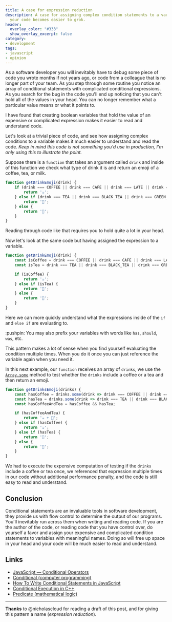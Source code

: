 ```yaml
---
title: A case for expression reduction
description: A case for assigning complex condition statements to a variable, so that
  your code becomes easier to grok.
header:
  overlay_color: "#333"
  show_overlay_excerpt: false
category:
- development
tags:
- javascript
- opinion
---
```

As a software developer you will inevitably have to debug some piece of code you wrote months if not years ago, or code from a colleague that is no longer part of your team.  As you step through some routine you notice an array of conditional statements with complicated conditional expressions. As you search for the bug in the code you'll end up noticing that you can't hold all of the values in your head.  You can no longer remember what a particular value means or what it points to. 

I have found that creating boolean variables that hold the value of an expensive or complicated expression makes it easier to read and understand code. 

Let's look at a trivial piece of code, and see how assigning complex conditions to a variable makes it much easier to understand and read the code. _Keep in mind this code is not something you'd use in production, I'm only using this to illustrate the point._

Suppose there is a `function` that takes an argument called `drink` and inside of this function we check what type of drink it is and return an emoji of a coffee, tea, or milk. 

```js
function getDrinkEmoji(drink) {
    if (drink === COFFEE || drink === CAFE || drink === LATE || drink === MOCHA) {
        return '☕';
    } else if (drink === TEA || drink === BLACK_TEA || drink === GREEN_TEA || drink === OOLONG_TEA) {
        return '🍵';
    } else {
        return '🥛';
    }
}
```

Reading through code like that requires you to hold quite a lot in your head.

Now let's look at the same code but having assigned the expression to a variable.

```js
function getDrinkEmoji(drink) {
    const isCoffee = drink === COFFEE || drink === CAFE || drink === LATE || drink === MOCHA;
    const isTea = drink === TEA || drink === BLACK_TEA || drink === GREEN_TEA || drink === OOLONG_TEA;

    if (isCoffee) {
        return '☕';
    } else if (isTea) {
        return '🍵';
    } else {
        return '🥛';
    }
}
```

Here we can more quickly understand what the expressions inside of the `if` and `else if` are evaluating to.

<div class="notice--info">
:pushpin: You may also prefix your variables with words like <code>has</code>, <code>should</code>, <code>was</code>, etc.
</div>

This pattern makes a lot of sense when you find yourself evaluating the condition multiple times.  When you do it once you can just reference the variable again when you need it. 

In this next example, our `function` receives an array of `drinks`, we use the [`Array.some`](https://devdocs.io/javascript/global_objects/array/some) method to test whether the `drinks` include a coffee or a tea and then return an emoji.

```js
function getDrinksEmoji(drinks) {
    const hasCoffee = drinks.some(drink => drink === COFFEE || drink === CAFE || drink === LATE || drink === MOCHA);
    const hasTea = drinks.some(drink => drink === TEA || drink === BLACK_TEA || drink === GREEN_TEA || drink === OOLONG_TEA);
    const hasCoffeeAndTea = hasCoffee && hasTea;

    if (hasCoffeeAndTea) {
        return '☕ + 🍵';
    } else if (hasCoffee) {
        return '☕';
    } else if (hasTea) {
        return '🍵';
    } else {
        return '🥛';
    }
}
```

We had to execute the expensive computation of testing if the `drinks` include a coffee or tea once, we referenced that expression multiple times in our code without additional performance penalty, and the code is still easy to read and understand.


## Conclusion

Conditional statements are an invaluable tools in software development, they provide us with flow control to determine the output of our programs.  You'll inevitably run across them when writing and reading code.  If you are the author of the code, or reading code that you have control over, do yourself a favor and assign your expensive and complicated condition statements to variables with meaningful names.  Doing so will free up space in your head and your code will be much easier to read and understand. 

## Links

- [JavaScript — Conditional Operators](https://javascript.info/ifelse)
- [Conditional (computer programming)](https://en.wikipedia.org/wiki/Conditional_(computer_programming))
- [How To Write Conditional Statements in JavaScript](https://www.digitalocean.com/community/tutorials/how-to-write-conditional-statements-in-javascript)
- [Conditional Execution in C++](https://cal-linux.com/tutorials/conditionals.html)
- [Predicate (mathematical logic)](https://en.wikipedia.org/wiki/Predicate_%28mathematical_logic%29)

---

__Thanks__ to @nicholascloud for reading a draft of this post, and for giving this pattern a name (_expression reduction_).